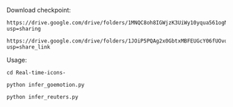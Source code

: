 Download checkpoint:
~~~
https://drive.google.com/drive/folders/1MNQC8oh8IGWjzK3UiWy10yqua561ogN6?usp=sharing
~~~
~~~
https://drive.google.com/drive/folders/1JOiP5PQAg2x0GbtxMBFEUGcY06fUOvqq?usp=share_link
~~~

Usage:
~~~
cd Real-time-icons-
~~~
~~~
python infer_goemotion.py
~~~
~~~
python infer_reuters.py
~~~
